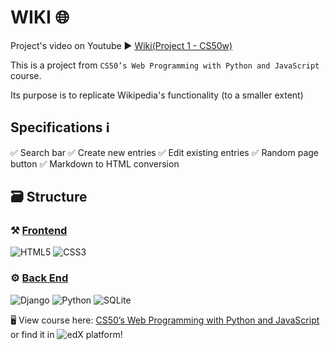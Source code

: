 # WIKI 🌐

Project's video on Youtube :arrow_forward: [Wiki(Project 1 - CS50w)](https://youtu.be/83Mw6vzEzxg)

This is a project from `CS50’s Web Programming with Python and JavaScript` course.

Its purpose is to replicate Wikipedia's functionality (to a smaller extent)

## Specifications ℹ️

:white_check_mark: Search bar
:white_check_mark: Create new entries
:white_check_mark: Edit existing entries
:white_check_mark: Random page button
:white_check_mark: Markdown to HTML conversion

## :card_file_box: Structure

### :hammer_and_pick: <u>Frontend</u>

![HTML5](https://img.shields.io/badge/html5-%23E34F26.svg?style=for-the-badge&logo=html5&logoColor=white) ![CSS3](https://img.shields.io/badge/css3-%231572B6.svg?style=for-the-badge&logo=css3&logoColor=white)

### :gear: <u>Back End</u>

![Django](https://img.shields.io/badge/django-%23092E20.svg?style=for-the-badge&logo=django&logoColor=white) ![Python](https://img.shields.io/badge/python-3670A0?style=for-the-badge&logo=python&logoColor=ffdd54) ![SQLite](https://img.shields.io/badge/sqlite-%2307405e.svg?style=for-the-badge&logo=sqlite&logoColor=white)

🖥️ View course here: [CS50’s Web Programming with Python and JavaScript](https://cs50.harvard.edu/web/2020/)
or find it in ![edX](https://img.shields.io/badge/edX-%2302262B.svg?style=for-the-badge&logo=edX&logoColor=white) platform!
